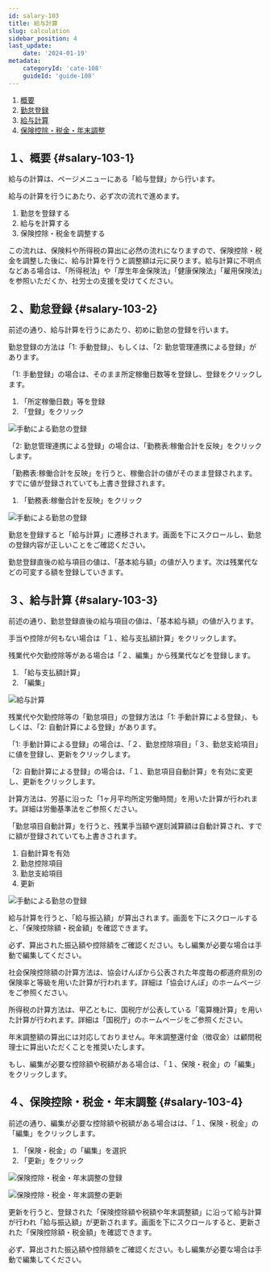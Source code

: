 ```yaml
---
id: salary-103
title: 給与計算
slug: calculation
sidebar_position: 4
last_update: 
    date: '2024-01-19'
metadata: 
    categoryId: 'cate-108'
    guideId: 'guide-108'
---
```


1. [概要](#salary-103-1)
2. [勤怠登録](#salary-103-2)
3. [給与計算](#salary-103-3)
4. [保険控除・税金・年末調整](#salary-103-4)

## １、概要 {#salary-103-1}

給与の計算は、ページメニューにある「給与登録」から行います。

給与の計算を行うにあたり、必ず次の流れで進めます。

1. 勤怠を登録する
2. 給与を計算する
3. 保険控除・税金を調整する

この流れは、保険料や所得税の算出に必然の流れになりますので、保険控除・税金を調整した後に、給与計算を行うと調整額は元に戻ります。給与計算に不明点などある場合は、「所得税法」や「厚生年金保険法」「健康保険法」「雇用保険法」を参照いただくか、社労士の支援を受けてください。

## ２、勤怠登録 {#salary-103-2}

前述の通り、給与計算を行うにあたり、初めに勤怠の登録を行います。

勤怠登録の方法は「1: 手動登録」、もしくは、「2: 勤怠管理連携による登録」があります。

「1: 手動登録」の場合は、そのまま所定稼働日数等を登録し、登録をクリックします。

1. 「所定稼働日数」等を登録
2. 「登録」をクリック

![手動による勤怠の登録](/img/guide/salary-103-1.png)

「2: 勤怠管理連携による登録」の場合は、「勤務表:稼働合計を反映」をクリックします。

「勤務表:稼働合計を反映」を行うと、稼働合計の値がそのまま登録されます。すでに値が登録されていても上書き登録されます。

1. 「勤務表:稼働合計を反映」をクリック

![手動による勤怠の登録](/img/guide/salary-103-2.png)

勤怠を登録すると「給与計算」に遷移されます。画面を下にスクロールし、勤怠の登録内容が正しいことをご確認ください。

勤怠登録直後の給与項目の値は、「基本給与額」の値が入ります。次は残業代などの可変する額を登録していきます。

## ３、給与計算 {#salary-103-3}

前述の通り、勤怠登録直後の給与項目の値は、「基本給与額」の値が入ります。

手当や控除が何もない場合は「１、給与支払額計算」をクリックします。

残業代や欠勤控除等がある場合は「２、編集」から残業代などを登録します。

1. 「給与支払額計算」
2. 「編集」

![給与計算](/img/guide/salary-103-3.png)

残業代や欠勤控除等の「勤怠項目」の登録方法は「1: 手動計算による登録」、もしくは、「2: 自動計算による登録」があります。

「1: 手動計算による登録」の場合は、「２、勤怠控除項目」「３、勤怠支給項目」に値を登録し、更新をクリックします。

「2: 自動計算による登録」の場合は、「１、勤怠項目自動計算」を有効に変更し、更新をクリックします。

計算方法は、労基に沿った「1ヶ月平均所定労働時間」を用いた計算が行われます。詳細は労働基準法をご参照ください。

「勤怠項目自動計算」を行うと、残業手当額や遅刻減算額は自動計算され、すでに額が登録されていても上書きされます。

1. 自動計算を有効
2. 勤怠控除項目
3. 勤怠支給項目
4. 更新

![手動による勤怠の登録](/img/guide/salary-103-4.png)

給与計算を行うと、「給与振込額」が算出されます。画面を下にスクロールすると、「保険控除額・税金額」を確認できます。

必ず、算出された振込額や控除額をご確認ください。もし編集が必要な場合は手動で編集してください。

社会保険控除額の計算方法は、協会けんぽから公表された年度毎の都道府県別の保険率と等級を用いた計算が行われます。詳細は「協会けんぽ」のホームページをご参照ください。

所得税の計算方法は、甲乙ともに、国税庁が公表している「電算機計算」を用いた計算が行われます。詳細は「国税庁」のホームページをご参照ください。

年末調整額の算出には対応しておりません。年末調整還付金（徴収金）は顧問税理士に算出いただくことを推奨いたします。

もし、編集が必要な控除額や税額がある場合は、「１、保険・税金」の「編集」をクリックします。

## ４、保険控除・税金・年末調整 {#salary-103-4}

前述の通り、編集が必要な控除額や税額がある場合はは、「１、保険・税金」の「編集」をクリックします。

1. 「保険・税金」の「編集」を選択
2. 「更新」をクリック

![保険控除・税金・年末調整の登録](/img/guide/salary-103-5.png)

![保険控除・税金・年末調整の更新](/img/guide/salary-103-6.png)

更新を行うと、登録された「保険控除額や税額や年末調整額」に沿って給与計算が行われ「給与振込額」が更新されます。画面を下にスクロールすると、更新された「保険控除額・税金額」を確認できます。

必ず、算出された振込額や控除額をご確認ください。もし編集が必要な場合は手動で編集してください。
